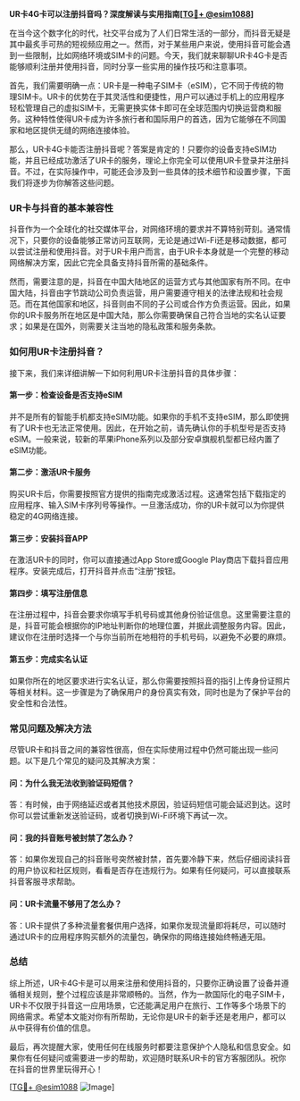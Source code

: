 **UR卡4G卡可以注册抖音吗？深度解读与实用指南[[TG💪+ @esim1088](https://t.me/s/esim1088)]**

在当今这个数字化的时代，社交平台成为了人们日常生活的一部分，而抖音无疑是其中最炙手可热的短视频应用之一。然而，对于某些用户来说，使用抖音可能会遇到一些限制，比如网络环境或SIM卡的问题。今天，我们就来聊聊UR卡4G卡是否能够顺利注册并使用抖音，同时分享一些实用的操作技巧和注意事项。

首先，我们需要明确一点：UR卡是一种电子SIM卡（eSIM），它不同于传统的物理SIM卡。UR卡的优势在于其灵活性和便捷性，用户可以通过手机上的应用程序轻松管理自己的虚拟SIM卡，无需更换实体卡即可在全球范围内切换运营商和服务。这种特性使得UR卡成为许多旅行者和国际用户的首选，因为它能够在不同国家和地区提供无缝的网络连接体验。

那么，UR卡4G卡能否注册抖音呢？答案是肯定的！只要你的设备支持eSIM功能，并且已经成功激活了UR卡的服务，理论上你完全可以使用UR卡登录并注册抖音。不过，在实际操作中，可能还会涉及到一些具体的技术细节和设置步骤，下面我们将逐步为你解答这些问题。

### **UR卡与抖音的基本兼容性**

抖音作为一个全球化的社交媒体平台，对网络环境的要求并不算特别苛刻。通常情况下，只要你的设备能够正常访问互联网，无论是通过Wi-Fi还是移动数据，都可以尝试注册和使用抖音。对于UR卡用户而言，由于UR卡本身就是一个完整的移动网络解决方案，因此它完全具备支持抖音所需的基础条件。

然而，需要注意的是，抖音在中国大陆地区的运营方式与其他国家有所不同。在中国大陆，抖音由字节跳动公司负责运营，用户需要遵守相关的法律法规和社会规范。而在其他国家和地区，抖音则由不同的子公司或合作方负责运营。因此，如果你的UR卡服务所在地区是中国大陆，那么你需要确保自己符合当地的实名认证要求；如果是在国外，则需要关注当地的隐私政策和服务条款。

### **如何用UR卡注册抖音？**

接下来，我们来详细讲解一下如何利用UR卡注册抖音的具体步骤：

#### **第一步：检查设备是否支持eSIM**
并不是所有的智能手机都支持eSIM功能。如果你的手机不支持eSIM，那么即使拥有了UR卡也无法正常使用。因此，在开始之前，请先确认你的手机型号是否支持eSIM。一般来说，较新的苹果iPhone系列以及部分安卓旗舰机型都已经内置了eSIM功能。

#### **第二步：激活UR卡服务**
购买UR卡后，你需要按照官方提供的指南完成激活过程。这通常包括下载指定的应用程序、输入SIM卡序列号等操作。一旦激活成功，你的UR卡就可以为你提供稳定的4G网络连接。

#### **第三步：安装抖音APP**
在激活UR卡的同时，你可以直接通过App Store或Google Play商店下载抖音应用程序。安装完成后，打开抖音并点击“注册”按钮。

#### **第四步：填写注册信息**
在注册过程中，抖音会要求你填写手机号码或其他身份验证信息。这里需要注意的是，抖音可能会根据你的IP地址判断你的地理位置，并据此调整服务内容。因此，建议你在注册时选择一个与你当前所在地相符的手机号码，以避免不必要的麻烦。

#### **第五步：完成实名认证**
如果你所在的地区要求进行实名认证，那么你需要按照抖音的指引上传身份证照片等相关材料。这一步骤是为了确保用户的身份真实有效，同时也是为了保护平台的安全性和合法性。

### **常见问题及解决方法**

尽管UR卡和抖音之间的兼容性很高，但在实际使用过程中仍然可能出现一些问题。以下是几个常见的疑问及其解决方案：

#### **问：为什么我无法收到验证码短信？**
答：有时候，由于网络延迟或者其他技术原因，验证码短信可能会延迟到达。这时你可以尝试重新发送验证码，或者切换到Wi-Fi环境下再试一次。

#### **问：我的抖音账号被封禁了怎么办？**
答：如果你发现自己的抖音账号突然被封禁，首先要冷静下来，然后仔细阅读抖音的用户协议和社区规则，看看是否存在违规行为。如果有任何疑问，可以直接联系抖音客服寻求帮助。

#### **问：UR卡流量不够用了怎么办？**
答：UR卡提供了多种流量套餐供用户选择，如果你发现流量即将耗尽，可以随时通过UR卡的应用程序购买额外的流量包，确保你的网络连接始终畅通无阻。

### **总结**

综上所述，UR卡4G卡是可以用来注册和使用抖音的，只要你正确设置了设备并遵循相关规则，整个过程应该是非常顺畅的。当然，作为一款国际化的电子SIM卡，UR卡不仅限于抖音这一应用场景，它还能满足用户在旅行、工作等多个场景下的网络需求。希望本文能对你有所帮助，无论你是UR卡的新手还是老用户，都可以从中获得有价值的信息。

最后，再次提醒大家，使用任何在线服务时都要注意保护个人隐私和信息安全。如果你有任何疑问或需要进一步的帮助，欢迎随时联系UR卡的官方客服团队。祝你在抖音的世界里玩得开心！

[[TG💪+ @esim1088](https://t.me/s/esim1088) ![Image](https://i.postimg.cc/4NQfJmqS/Snipaste-2025-05-13-00-14-12.png)]